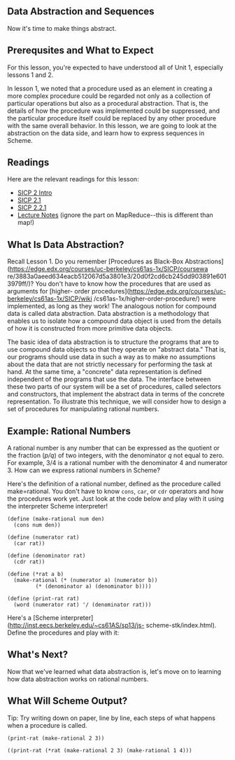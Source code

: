 ## Data Abstraction and Sequences

Now it's time to make things abstract.

## Prerequsites and What to Expect

For this lesson, you're expected to have understood all of Unit 1, especially
lessons 1 and 2.

In lesson 1, we noted that a procedure used as an element in creating a more
complex procedure could be regarded not only as a collection of particular
operations but also as a procedural abstraction. That is, the details of how
the procedure was implemented could be suppressed, and the particular
procedure itself could be replaced by any other procedure with the same
overall behavior. In this lesson, we are going to look at the abstraction on
the data side, and learn how to express sequences in Scheme.

## Readings

Here are the relevant readings for this lesson:

  * [SICP 2 Intro](http://mitpress.mit.edu/sicp/full-text/book/book-Z-H-13.html)
  * [SICP 2.1](http://mitpress.mit.edu/sicp/full-text/book/book-Z-H-14.html#%25_sec_2.1)
  * [SICP 2.2.1](http://mitpress.mit.edu/sicp/full-text/book/book-Z-H-15.html#%25_sec_2.2.1)
  * [Lecture Notes](http://inst.eecs.berkeley.edu/~cs61as/reader/notes.pdf#page=18) (ignore the part on MapReduce--this is different than map!)

## What Is Data Abstraction?

Recall Lesson 1. Do you remember [Procedures as Black-Box
Abstractions](https://edge.edx.org/courses/uc-berkeley/cs61as-1x/SICP/coursewa
re/3883a0aeed634eacb512067d5a3801e3/20d0f2cd6cb245dd903891e6013979ff/)? You
don't have to know how the procedures that are used as arguments for [higher-
order procedures](https://edge.edx.org/courses/uc-berkeley/cs61as-1x/SICP/wiki
/cs61as-1x/higher-order-procedure/) were implemented, as long as they work!
The analogous notion for compound data is called data abstraction. Data
abstraction is a methodology that enables us to isolate how a compound data
object is used from the details of how it is constructed from more primitive
data objects.

The basic idea of data abstraction is to structure the programs that are to
use compound data objects so that they operate on "abstract data." That is,
our programs should use data in such a way as to make no assumptions about the
data that are not strictly necessary for performing the task at hand. At the
same time, a "concrete" data representation is defined independent of the
programs that use the data. The interface between these two parts of our
system will be a set of procedures, called selectors and constructors, that
implement the abstract data in terms of the concrete representation. To
illustrate this technique, we will consider how to design a set of procedures
for manipulating rational numbers.

## Example: Rational Numbers

A rational number is any number that can be expressed as the quotient or the
fraction (_p/q_) of two integers, with the denominator _q_ not equal to zero.
For example, 3/4 is a rational number with the denominator 4 and numerator 3.
How can we express rational numbers in Scheme?

Here's the definition of a rational number, defined as the procedure called make=rational. You don't have to know `cons`,
`car`, or `cdr` operators and how the procedures work yet. Just look at the code below and
play with it using the interpreter Scheme interpreter!

    
    (define (make-rational num den)
      (cons num den))
    
    (define (numerator rat)
      (car rat))
    
    (define (denominator rat)
      (cdr rat))
    
    (define (*rat a b)
      (make-rational (* (numerator a) (numerator b))
    		 (* (denominator a) (denominator b))))
    
    (define (print-rat rat)
      (word (numerator rat) '/ (denominator rat)))

Here's a [Scheme interpreter](http://inst.eecs.berkeley.edu/~cs61AS/sp13/js-
scheme-stk/index.html). Define the procedures and play with it:

## What's Next?

Now that we've learned what data abstraction is, let's move on to learning how data abstraction works on rational
numbers.


## What Will Scheme Output? 
Tip: Try writing down on paper, line by line, each steps of what happens when a procedure is called. 

<div class="mc">
<pre><code>(print-rat (make-rational 2 3))</code></pre>
<ans text="(2 . 3)" explanation="Try again"></ans>
<ans text="2/3" explanation="You got it!" correct></ans>
<ans text="0.6666" explanation="Try again"></ans>
<ans text="6" explanation="Try again"></ans>
</div>

<div class="mc">
<pre><code>((print-rat (*rat (make-rational 2 3) (make-rational 1 4)))</code></pre>
<ans text="6/4" explanation="Try again"></ans>
<ans text="(6 . 4)" explanation="Try again"></ans>
<ans text="24" explanation="Try again"></ans>
<ans text="2/12" explanation="You got it!" correct></ans>
</div>






